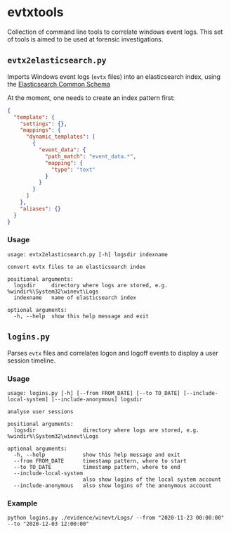 # evtxtools

Collection of command line tools to correlate windows event logs. This set of tools is aimed to be used at forensic investigations.

## `evtx2elasticsearch.py`

Imports Windows event logs (`evtx` files) into an elasticsearch index, using the [Elasticsearch Common Schema](https://www.elastic.co/guide/en/ecs/current/index.html)

At the moment, one needs to create an index pattern first:

```json
{
  "template": {
    "settings": {},
    "mappings": {
      "dynamic_templates": [
        {
          "event_data": {
            "path_match": "event_data.*",
            "mapping": {
              "type": "text"
            }
          }
        }
      ]
    },
    "aliases": {}
  }
}
```

### Usage

```
usage: evtx2elasticsearch.py [-h] logsdir indexname

convert evtx files to an elasticsearch index

positional arguments:
  logsdir     directory where logs are stored, e.g. %windir%\System32\winevt\Logs
  indexname   name of elasticsearch index

optional arguments:
  -h, --help  show this help message and exit
```

## `logins.py`

Parses `evtx` files and correlates logon and logoff events to display a user session timeline.

### Usage
```
usage: logins.py [-h] [--from FROM_DATE] [--to TO_DATE] [--include-local-system] [--include-anonymous] logsdir

analyse user sessions

positional arguments:
  logsdir               directory where logs are stored, e.g. %windir%\System32\winevt\Logs

optional arguments:
  -h, --help            show this help message and exit
  --from FROM_DATE      timestamp pattern, where to start
  --to TO_DATE          timestamp pattern, where to end
  --include-local-system
                        also show logins of the local system account
  --include-anonymous   also show logins of the anonymous account
```

### Example
```shell script
python logins.py ./evidence/winevt/Logs/ --from "2020-11-23 00:00:00" --to "2020-12-03 12:00:00"
```
